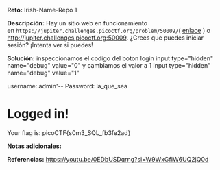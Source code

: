 **Reto:** Irish-Name-Repo 1

**Descripción:**
Hay un sitio web en funcionamiento en `https://jupiter.challenges.picoctf.org/problem/50009/`( [enlace](https://jupiter.challenges.picoctf.org/problem/50009/) ) o http://jupiter.challenges.picoctf.org:50009. ¿Crees que puedes iniciar sesión? ¡Intenta ver si puedes!

**Solución:**
inspeccionamos el codigo del boton login
input type="hidden" name="debug" value="0"
y cambiamos el valor a 1 
input type="hidden" name="debug" value="1"

username:
admin'--
Password:
la_que_sea

# Logged in!

Your flag is: picoCTF{s0m3_SQL_fb3fe2ad}

**Notas adicionales:**

**Referencias:** 
https://youtu.be/0EDbUSDqrng?si=W9WxGfIW6UQ2jQ0d
